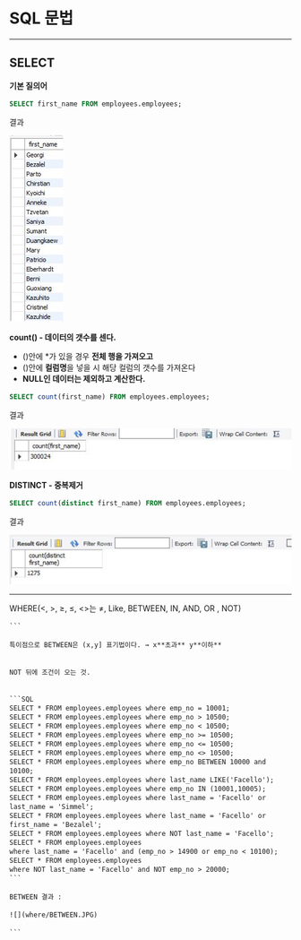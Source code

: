 # **SQL 문법**

-----

## SELECT

**기본 질의어**

```SQL
SELECT first_name FROM employees.employees;
```


결과

![](select/select1.JPG)  

**count()  - 데이터의 갯수를 센다.**
- ()안에 *가 있을 경우 **전체 행을 가져오고**
- ()안에 **컬럼명**을 넣을 시 해당 컬럼의 갯수를 가져온다
- **NULL인 데이터는 제외하고 계산한다.**




```SQL
SELECT count(first_name) FROM employees.employees;
```

결과

![](select/select2.JPG)  


**DISTINCT - 중복제거**

```SQL
SELECT count(distinct first_name) FROM employees.employees;
```

결과


![](select/select3.JPG)  

------  

<detail>
    <summary>WHERE(<, >, ≥, ≤, <>는 ≠,  Like, BETWEEN, IN, AND, OR , NOT)</summary>

    ```

    특이점으로 BETWEEN은 (x,y] 표기법이다. → x**초과** y**이하**


    NOT 뒤에 조건이 오는 것.


    ```SQL
    SELECT * FROM employees.employees where emp_no = 10001;
    SELECT * FROM employees.employees where emp_no > 10500;
    SELECT * FROM employees.employees where emp_no < 10500;
    SELECT * FROM employees.employees where emp_no >= 10500;
    SELECT * FROM employees.employees where emp_no <= 10500;
    SELECT * FROM employees.employees where emp_no <> 10500;
    SELECT * FROM employees.employees where emp_no BETWEEN 10000 and 10100;
    SELECT * FROM employees.employees where last_name LIKE('Facello');
    SELECT * FROM employees.employees where emp_no IN (10001,10005);
    SELECT * FROM employees.employees where last_name = 'Facello' or last_name = 'Simmel';
    SELECT * FROM employees.employees where last_name = 'Facello' or first_name = 'Bezalel';
    SELECT * FROM employees.employees where NOT last_name = 'Facello';
    SELECT * FROM employees.employees 
    where last_name = 'Facello' and (emp_no > 14900 or emp_no < 10100);
    SELECT * FROM employees.employees 
    where NOT last_name = 'Facello' and NOT emp_no > 20000;
    ```

    BETWEEN 결과 : 

    ![](where/BETWEEN.JPG)  

    ```
</detail>